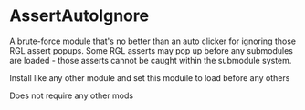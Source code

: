 # AssertAutoIgnore

A brute-force module that's no better than an auto clicker for ignoring those RGL assert popups. Some RGL asserts may pop up before any submodules are loaded - those asserts cannot be caught within the submodule system.

Install like any other module and set this moduile to load before any others

Does not require any other mods
